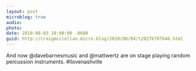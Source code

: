 ```yaml
---
layout: post
microblog: true
audio: 
photo: 
date: 2010-08-03 18:00:00 -0600
guid: http://craigmcclellan.micro.blog/2010/08/04/t20276707646.html
---
```

And now @davebarnesmusic and @mattwertz are on stage playing random percussion instruments. #Ilovenashville
